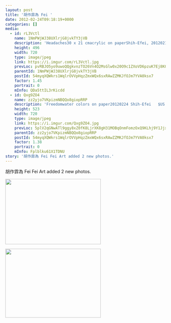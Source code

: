 ```yaml
---
layout: post
title: '胡作霏為 Fei ' 
date: 2012-02-24T09:18:19+0000 
categories: [] 
media:
  - id: rL3Vctl
    name: 1NmPWjWJ38UXlrjG8jvkTY3jVB
    description: 'Headaches30 x 21 cmacrylic on paperShih-Efei, 20120218   $US 100'   
    height: 496
    width: 720
    type: image/jpeg
    link: https://i.imgur.com/rL3Vctl.jpg
    prevLoc: pvRBJO5yo9uwoQQgkvnzTO26Vn4O2MsGlw0x20O9c1ZXoVD6pzuK7Ej8K0KDczko0NGwjBFKRy83MAlLS84RmjOk5XU10vMWADDGs4LBgpw9MMfXOERok9QnCE0ozEgk91FxMmEnLx1OImZE3mpAY7HDZZKpWrM6tLXJnyypPzcQgxvORrZAT4QqkVZ2rYiJ57Dg7rjqIQO1KM2rz6SVWjOkOllRHZk3NpW1yRf5QWRQVGmJiDJ
    parentId: 1NmPWjWJ38UXlrjG8jvkTY3jVB
    postId: 54myqXQWkrs1WqlrOVVpHqzZmxWQx6sxRAwZZMKJfOJm7YVA0ksx7
    factor: 1.45
    portrait: 0
    mInfo: QDa5ttIL3rKicdd
  - id: Qxg9ZO4
    name: zz2yjo7VKpizmNBQQo8giopRRP
    description: 'Freedomwater colors on paper20120224 Shih-Efei   $US 300_Prints are available'   
    height: 523
    width: 720
    type: image/jpeg
    link: https://i.imgur.com/Qxg9ZO4.jpg
    prevLoc: 5plV2qGNwATl9ggy8xZ0fK8LjrXK8gH31MOBqOnmFomzOxQ9KLhj9Y1JjxjEiR7N31nwMXumLEJk7qBPiYkjKkAKJ8HDrKQmGW68IWzL1nVJ89Hmlp22ljJWtyGyXDZQm4UQvv6mwRLoTxqYWxQ4jGurXXAZpJEKumzqPRR144hMPwLvNZQLClKzzA8YvRtZ8RvPOYpBu7GBWqMNmMfB5v54YrpLfLMppL7Po0Hw1K07Ej5Gi7M
    parentId: zz2yjo7VKpizmNBQQo8giopRRP
    postId: 54myqXQWkrs1WqlrOVVpHqzZmxWQx6sxRAwZZMKJfOJm7YVA0ksx7
    factor: 1.38
    portrait: 0
    mInfo: Fplblku61X1TDNU
story: '胡作霏為 Fei Fei Art added 2 new photos.'  
---
```


胡作霏為 Fei Fei Art added 2 new photos.


[//]: #media:  
<a href="https://i.imgur.com/rL3Vctl.jpg"><img src="https://i.imgur.com/rL3Vctl.jpg" height="206" width="300" /></a> 
  

<a href="https://i.imgur.com/Qxg9ZO4.jpg"><img src="https://i.imgur.com/Qxg9ZO4.jpg" height="217" width="300" /></a> 
 
